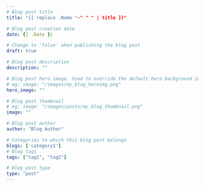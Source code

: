 ```yaml
---
# Blog post title
title: "{{ replace .Name "-" " " | title }}"

# Blog post creation date
date: {{ .Date }}

# Change to 'false' when publishing the blog post
draft: true

# Blog post description
description: ""

# Blog post hero image. Used to override the default hero background image.
# eg: image: "/images/my_blog_heroimg.png"
hero_image: ""

# Blog post thumbnail
# eg: image: "/images/posts/my_blog_thumbnail.png"
image: ""

# Blog post author
author: "Blog Author"

# Categories to which this blog post belongs
blogs: ['category1']
# Blog tags
tags: ["tag1", "tag2"]

# Blog post type
type: "post"
---
```


<!--- Delete this comment and write your blog content here.  -->
